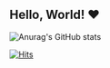 ## Hello, World! ♥︎

![Anurag's GitHub stats](https://github-readme-stats.vercel.app/api?username=autumnly1007&count_private=true&include_all_commits=true&show_icons=true&theme=dracular)

[![Hits](https://hits.seeyoufarm.com/api/count/incr/badge.svg?url=https%3A%2F%2Fgithub.com%2Fautumnly1007&count_bg=%23FF98AA&title_bg=%23555555&icon=&icon_color=%23E7E7E7&title=Today+%2F+Total&edge_flat=false)](https://hits.seeyoufarm.com)
